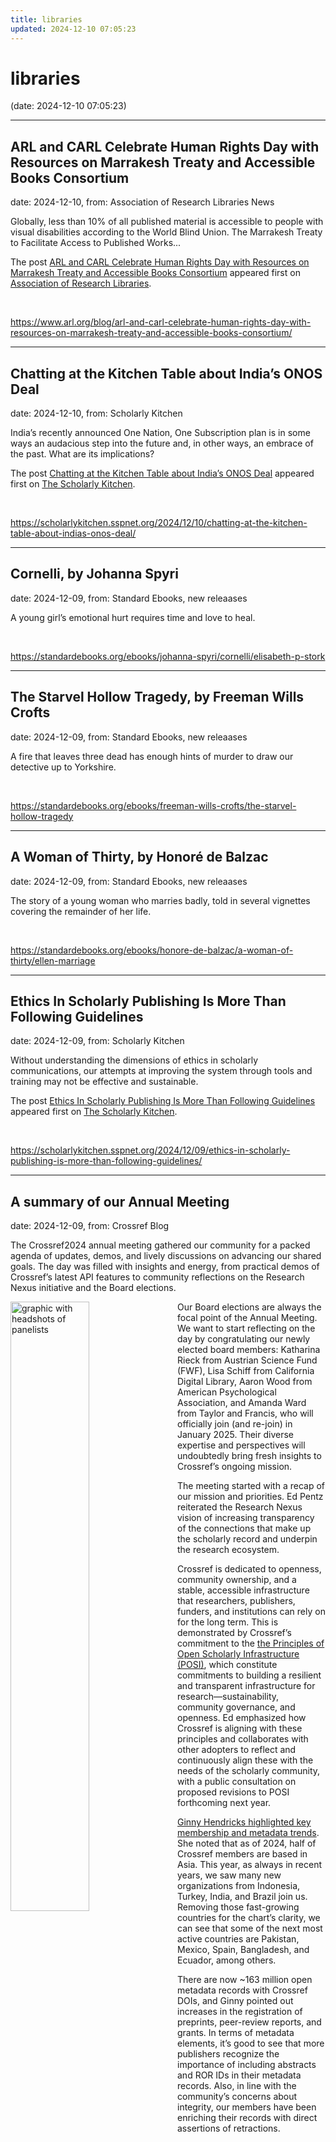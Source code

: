 ```yaml
---
title: libraries
updated: 2024-12-10 07:05:23
---
```


# libraries

(date: 2024-12-10 07:05:23)

---

## ARL and CARL Celebrate Human Rights Day with Resources on Marrakesh Treaty and Accessible Books Consortium

date: 2024-12-10, from: Association of Research Libraries News

<p>Globally, less than 10% of all published material is accessible to people with visual disabilities according to the World Blind Union. The Marrakesh Treaty to Facilitate Access to Published Works...</p>
<p>The post <a href="https://www.arl.org/blog/arl-and-carl-celebrate-human-rights-day-with-resources-on-marrakesh-treaty-and-accessible-books-consortium/">ARL and CARL Celebrate Human Rights Day with Resources on Marrakesh Treaty and Accessible Books Consortium</a> appeared first on <a href="https://www.arl.org">Association of Research Libraries</a>.</p>
 

<br> 

<https://www.arl.org/blog/arl-and-carl-celebrate-human-rights-day-with-resources-on-marrakesh-treaty-and-accessible-books-consortium/>

---

## Chatting at the Kitchen Table about India’s ONOS Deal

date: 2024-12-10, from: Scholarly Kitchen

<p>India’s recently announced One Nation, One Subscription plan is in some ways an audacious step into the future and, in other ways, an embrace of the past. What are its implications?</p>
<p>The post <a href="https://scholarlykitchen.sspnet.org/2024/12/10/chatting-at-the-kitchen-table-about-indias-onos-deal/">Chatting at the Kitchen Table about India’s ONOS Deal</a> appeared first on <a href="https://scholarlykitchen.sspnet.org">The Scholarly Kitchen</a>.</p>
 

<br> 

<https://scholarlykitchen.sspnet.org/2024/12/10/chatting-at-the-kitchen-table-about-indias-onos-deal/>

---

## Cornelli, by Johanna Spyri

date: 2024-12-09, from: Standard Ebooks, new releaases

A young girl’s emotional hurt requires time and love to heal. 

<br> 

<https://standardebooks.org/ebooks/johanna-spyri/cornelli/elisabeth-p-stork>

---

## The Starvel Hollow Tragedy, by Freeman Wills Crofts

date: 2024-12-09, from: Standard Ebooks, new releaases

A fire that leaves three dead has enough hints of murder to draw our detective up to Yorkshire. 

<br> 

<https://standardebooks.org/ebooks/freeman-wills-crofts/the-starvel-hollow-tragedy>

---

## A Woman of Thirty, by Honoré de Balzac

date: 2024-12-09, from: Standard Ebooks, new releaases

The story of a young woman who marries badly, told in several vignettes covering the remainder of her life. 

<br> 

<https://standardebooks.org/ebooks/honore-de-balzac/a-woman-of-thirty/ellen-marriage>

---

## Ethics In Scholarly Publishing Is More Than Following Guidelines

date: 2024-12-09, from: Scholarly Kitchen

<p>Without understanding the dimensions of ethics in scholarly communications, our attempts at improving the system through tools and training may not be effective and sustainable.</p>
<p>The post <a href="https://scholarlykitchen.sspnet.org/2024/12/09/ethics-in-scholarly-publishing-is-more-than-following-guidelines/">Ethics In Scholarly Publishing Is More Than Following Guidelines</a> appeared first on <a href="https://scholarlykitchen.sspnet.org">The Scholarly Kitchen</a>.</p>
 

<br> 

<https://scholarlykitchen.sspnet.org/2024/12/09/ethics-in-scholarly-publishing-is-more-than-following-guidelines/>

---

## A summary of our Annual Meeting

date: 2024-12-09, from: Crossref Blog

<p>The Crossref2024 annual meeting gathered our community for a packed agenda of updates, demos, and lively discussions on advancing our shared goals. The day was filled with insights and energy, from practical demos of Crossref’s latest API features to community reflections on the Research Nexus initiative and the Board elections.</p>
<img src="https://www.crossref.org/images/blog/2024/2025-board.png" alt="graphic with headshots of panelists" style="float: left; margin: 0 15px 15px 0; width: 50%;">
<p>
Our Board elections are always the focal point of the Annual Meeting. We want to start reflecting on the day by congratulating our newly elected board members: Katharina Rieck from Austrian Science Fund (FWF), Lisa Schiff from California Digital Library, Aaron Wood from American Psychological Association, and Amanda Ward from Taylor and Francis, who will officially join (and re-join) in January 2025. Their diverse expertise and perspectives will undoubtedly bring fresh insights to Crossref’s ongoing mission.<div>
</div>
<p>The meeting started with a recap of our mission and priorities. Ed Pentz reiterated the Research Nexus vision of increasing transparency of the connections that make up the scholarly record and underpin the research ecosystem.</p>
<p>Crossref is dedicated to openness, community ownership, and a stable, accessible infrastructure that researchers, publishers, funders, and institutions can rely on for the long term. This is demonstrated by Crossref’s commitment to the <a href="https://openscholarlyinfrastructure.org/" target="_blank">the Principles of Open Scholarly Infrastructure (POSI)</a>, which constitute commitments to building a resilient and transparent infrastructure for research—sustainability, community governance, and openness. Ed emphasized how Crossref is aligning with these principles and collaborates with other adopters to reflect and continuously align these with the needs of the scholarly community, with a public consultation on proposed revisions to POSI forthcoming next year.</p>
<p><a href="https://youtu.be/VBnfkOxVr6s?si=ebg6NvNDb7hiGdPe&amp;t=80" target="_blank">Ginny Hendricks highlighted key membership and metadata trends</a>. She noted that as of 2024, half of Crossref members are based in Asia. This year, as always in recent years, we saw many new organizations from Indonesia, Turkey, India, and Brazil join us. Removing those fast-growing countries for the chart’s clarity, we can see that some of the next most active countries are Pakistan, Mexico, Spain, Bangladesh, and Ecuador, among others.</p>
<p>There are now ~163 million open metadata records with Crossref DOIs, and Ginny pointed out increases in the registration of preprints, peer-review reports, and grants. In terms of metadata elements, it&rsquo;s good to see that more publishers recognize the importance of including abstracts and ROR IDs in their metadata records. Also, in line with the community’s concerns about integrity, our members have been enriching their records with direct assertions of retractions.</p>
<div style="text-align:center;margin:10px">
<figure class="img-responsive"><img src="https://www.crossref.org/images/blog/2024/scale-of-crossref.png"
alt="screenshot from slidedeck titled Scale of Crossref. Contains various stats" width="75%">
</figure>
</div>
<p>Then, Ginny went on to report on the progress towards our <a href="https://www.crossref.org/strategy/">strategic goals</a>:</p>
<ul>
<li>Contribute to an environment where the community identifies and co-creates solutions for broad benefit</li>
<li>A sustainable source of complete, open, and global scholarly metadata and relationships</li>
<li>Manage Crossref openly and sustainably, modernizing and making transparent all operations so that we are accountable to the communities that govern us.</li>
<li>Foster a strong team because reliable infrastructure needs committed people who contribute to and realize the vision and thrive in doing it.</li>
</ul>
<h3 id="demos">Demos</h3>
<p><a href="https://youtu.be/VBnfkOxVr6s?si=yVVxcwPCRYJL5JWd&amp;t=1916" target="_blank">Lena Stoll and Patrick Vale’s session</a> gave members a practical preview of our latest tools.</p>
<p>Patrick started by reflecting on the challenge of making our identifiers useful for people using screen readers (and other assistive technologies). He thanked all who responded to our past consultation on the topic and presented the Crossref DOI Accessibility Enhancer – the browser plug-in initially available for Firefox (and soon also for Chrome). He shared the <a href="https://gitlab.com/crossref/doi-accessibility-enhancer" target="_blank">Gitlab repo</a> for anyone interested in trying it and invited feedback as we’re hoping to iterate on this.</p>
<p>Patrick then went on to talk about our openness to community contributions to Crossref tools, with an example of the recent contribution from CWTS Leiden to our <a href="https://crossref.org/members/prep/" target="_blank">Participation Reports</a>. Thanks to their work, our members can now see the proportion of works they’ve registered that include affiliation information and ROR IDs, alongside the previously available key metadata such as references, abstracts, ORCID iDs, funding information, or Crossmark.</p>
<p>Finally, Lena demonstrated the latest extension of our record management tool that’s just been made available to make manual registration of metadata records for journal articles easier. <a href="https://manage.crossref.org/records" target="_blank">The new form</a> is flexible and driven by our metadata schema. Importantly for our members, it simplifies the workflow with input validations and automated ISSN matching, and it enables members to register author affiliations with an integrated ROR look-up. We hope this will support our smaller members, who are relying on our helper tools to register their content.</p>
<p>Throughout the session, members were encouraged to use these tools and explore new resources available through Crossref. We believe that by taking advantage of these resources, you can enhance your research and publishing experience, and contribute to the growth and development of the scholarly community.</p>
<h3 id="the-discussion-about-open-scholarly-infrastructure">The discussion about open scholarly infrastructure</h3>
<p>The panel on open scholarly infrastructure brought together experts with a wide range of experience in the field. Moderated by Lucy Ofiesh, Crossref’s Chief Operating Officer, the discussion featured six invited speakers who shared their insights on the opportunities and challenges facing the scholarly ecosystem: Ed Pentz, Crossref; Sarah Lippincott, Dryad; Amélie Church, Sorbonne University; Joanna Ball, DOAJ; Ann Li, Airiti; and Richard Bruce Lamptey, Kwame Nkrumah University of Science and Technology.</p>
<p>The panel talked about what openness in scholarly infrastructure means, why it’s important, its sustainability, and how to tackle challenges and gaps across the ecosystem. They highlighted frameworks like the Principles of Open Scholarly Infrastructure (POSI), the <a href="https://barcelona-declaration.org/" target="_blank">Barcelona Declaration</a>, and the <a href="https://doi.org/10.5281/zenodo.6557302" target="_blank">FOREST Framework</a> as key tools for guiding work on governance, sustainability, and equity. The discussion highlighted the need for more collaboration, inclusivity, and practical ways to ensure open infrastructure remains sustainable in the long run.</p>
<p>They also stressed how openness supports research integrity. How transparent systems allow researchers to question methods, verify findings, and preserve data. Amelie Church expanded on this point, underscoring the important role of open infrastructure in addressing challenges to integrity. She explained that such transparency enables the scholarly community to scrutinize research processes, ensuring the quality of outputs and their impact on society. Without openness, researchers face barriers to maintaining trust in their work, making open infrastructure necessary for research integrity and public confidence in science.</p>
<blockquote>
<p>“By focusing on accessibility, transparency, and community engagement, open infrastructure can reshape academic and research ecosystems in transformative ways.” ~Richard Bruce Lamptey</p>
</blockquote>
<p>Regarding sustainability, Sarah Lippincott stressed the importance of aligning funding models with community needs while addressing governance challenges. She pointed out that while initial funding can launch infrastructure, long-term sustainability requires consistent community investment and robust governance frameworks. This balance, she explained, is essential to ensure equity and transparency.</p>
<p>Collaboration was another important topic. Joanna Ball and Sarah Lippincott shared examples of how pooling expertise and resources—such as in the global support for ROR—can strengthen systems and make them more sustainable. These initiatives show the power of collective efforts in addressing technical and resource barriers. However, inclusivity remains an ongoing challenge.</p>
<p>The panel discussed the ways in which language barriers, resource limitations, and reliance on proprietary systems continue to exclude researchers from underrepresented regions. Ann Li highlighted how addressing these disparities is critical to ensuring the global accessibility of open infrastructure. By fostering inclusive practices, the scholarly community can mitigate biases and build tools that reflect a broader range of research contributions.</p>
<blockquote>
<p>”My hope is that open infrastructure can have the resources that it needs to thrive, not just merely survive, and also that open infrastructure communities and organizations look to the value of frameworks that we&rsquo;ve talked about today to help align themselves and improve their policies and practices, because there&rsquo;s always room for growth, even in the best, most well-intentioned communities.” ~Sarah Lippincott, Dryad</p>
</blockquote>
<p>The panel wrapped up the discussion by expressing optimism for the future of open scholarly infrastructure and emphasized the importance of continued investment, collaboration across organizations, and transparency in operations. The discussion reinforced the idea that open infrastructure provides a strong foundation for research that is equitable, sustainable, and accessible to all.</p>
<h3 id="updates-from-our-community">Updates from our Community</h3>
<p>We enjoyed talks from our community about increasing their participation in the Research Nexus by adopting, using and enhancing metadata in different ways. Robbykha Rosalien hosted talks from the EuropePMC, Dutch Research Council, eLife, and CSIRO featured in Session I, and Amanda French hosted CLOCKSS, Sciety, and Redalyc in Session II.</p>
<p><a href="https://youtu.be/VBnfkOxVr6s?si=1VV79KhplCHsWXNt&amp;t=3701" target="_blank">Michael Parkin talked about preprints in Europe PMC</a>. Europe PMC is a database for life science literature and a platform for content-based innovation. They started indexing preprints via Crossref REST API in 2018. Michael presented their work on discoverability of preprints in their database, including reflections on early challenges, as well as the latest efforts in surfacing available community reviews.</p>
<p><a href="https://youtu.be/VBnfkOxVr6s?si=euFBcIGYp1UEDrHz&amp;t=4169" target="_blank">Hans de Jonge talked about the Dutch Research Council&rsquo;s (NWO)</a> dedication to open science, with policies ensuring that publications and data funded by NWO are openly available. They embrace open science principles for their own metadata and is a signatory of the Barcelona Declaration on Open Research Information. Hans focused on NWO&rsquo;s recent introduction of Grant IDs through Crossref’s Grant Linking System (GLS). He shared their approach, the motivations behind introducing Grant IDs, and some challenges they faced.</p>
<p><a href="https://youtu.be/VBnfkOxVr6s?si=eNYAyjvIlX0OkCBJ&amp;t=5002" target="_blank">Frederick Atherden explained how eLife</a>, a nonprofit led by scientists, use Crossref’s Grant Linking System to include grant DOIs in their publication metadata. It allows authors to add grant DOIs during submission, and they developed a tool to match grant numbers with DOIs during the proofing process to improve accuracy. Their goal is to follow best practices for metadata, making content easier to find and link to.</p>
<p><a href="https://youtu.be/VBnfkOxVr6s?si=1haopH2ahnb-xllw&amp;t=5522" target="_blank">Brietta Pike covered how CSIRO</a> is working to improve metadata quality for its journals, making research more discoverable and trustworthy. CSIRO faced challenges like inconsistent XML tagging, outdated systems, and data loss. To address these, they formed a project team, created a clear XML stylesheet, and updated their workflows. Recent progress includes better funding data, clearer license information, and more complete affiliation tagging. These efforts aim to support a more transparent and accessible research environment.</p>
<p><a href="https://youtu.be/5ZI8idIDL_A?si=5FaVcSbwCfyo_OOX&amp;t=9150" target="_blank">Alicia Wise of CLOCKSS</a> talked about recent collaborations seeking to safeguard our cultural and scholarly heritage over the long term. CLOCKSS, a community-run archive, is dedicated to preserving scholarly content to remain accessible and unchanged for future generations. True preservation requires securely storing content in trusted archives that are actively maintained. A group of librarians and publishers developed a guide to help publishers preserve content, they also established an archival standard for EPUB formats to ensure ebooks can be stored effectively, and launched a pilot project to track preserved books, helping libraries and scholars identify safely stored titles.</p>
<p><a href="https://youtu.be/5ZI8idIDL_A?si=0fLneFHGEaSsnSzC&amp;t=10082" target="_blank">Mark Williams from Sciety</a> talked about how Sciety uses Crossref metadata to create detailed preprint histories. By partnering with organizations and communities worldwide, Sciety platform gathers public reviews, highlights, and recommendations on preprinted research, helping researchers evaluate the quality and relevance of new studies. Through linking related preprints and journal articles, Sciety builds a connected view of each research work. Although challenges like inconsistent terminology and identifier gaps persist, these efforts enhance the visibility and credibility of preprints.</p>
<p><a href="https://youtu.be/5ZI8idIDL_A?si=93KJA-36wgJ3Apg2&amp;t=10708" target="_blank">Arianna Becerril-García of AmeliCA/Redalyc</a> shared insights on diamond open-access journals in Latin America. Redalyc is an open-access infrastructure that supports journals by providing free services like visibility and production tools. Redalyc has a role in sustaining Latin America’s unique approach to open-access publishing, where most journals are backed by academic institutions and public funds, allowing free access for both readers and authors. Arianna stressed the need to treat these journals as digital public goods and urged the communities they serve to help ensure their long-term sustainability. Despite limited resources and global under-recognition, these journals serve an international research audience, including authors from Europe, Africa, and Asia. Redalyc and other open infrastructures play a key role by offering tools that reduce production costs and improve discoverability, all without financial barriers. Noted was how this approach aligns with UNESCO’s open science framework, which promotes inclusivity and addresses long-standing inequalities in scholarly publishing.</p>
<h3 id="aftrenoon-of-more-resources-and-updates-from-crossref">Aftrenoon of more resources and updates from Crossref</h3>
<p>After a mid-day break (in Europe), <a href="https://www.youtube.com/watch?v=5ZI8idIDL_A&amp;t=98s" target="_blank">Luis Montilla kicked off the second session with a practical tutorial of Crossref’s REST API</a>. Following his last year’s <a href="https://doi.org/10.13003/h3yygefpyf" target="_blank">intro to the Crossref API</a>, this time he offered a step-by-step guide to help attendees maximize the API’s capabilities for metadata retrieval with advice on:</p>
<ul>
<li><strong>Managing large data requests with pagination and iterations</strong></li>
<li><strong>Incorporating safety mechanisms</strong> - to avoid hitting rate limits, Luis recommended adding pauses between requests and sharing example scripts to streamline this.</li>
</ul>
<p>For those interested in learning more, look at the new Crossref <a href="https://www.crossref.org/learning/">API Learning Hub</a>— a new resource offering guides, scripts, and training materials to simplify complex queries. Please share questions about things you&rsquo;re not sure about in our <a href="https://community.crossref.org/c/metadata-retrieval/27" target="_blank">community forum</a>, to help guide development of future demos.</p>
<p><a href="https://www.youtube.com/watch?v=5ZI8idIDL_A&amp;t=1508s" target="_blank">Patricia Feeney followed with updates on metadata schema changes</a>. She introduced our recent shift to integrate the Funder Registry with ROR, which allows members to use a single identifier system, simplifying data management by reducing redundancy. Patricia explained that, for now, the current identifiers remain valid, so members won’t need to make immediate changes. She also outlined planned support for version metadata, typed citations, and future plans to expand support for contributor role vocabularies, and invited community participation in a planned multilingual metadata working group.</p>
<div style="text-align:center;margin:10px">
<figure class="img-responsive"><img src="https://www.crossref.org/images/blog/2024/schema-5.4.0-graphic.png"
alt="screenshot of a slide titled - in progress schema 5.4.0" width="75%">
</figure>
</div>
<p>Next, <a href="https://www.youtube.com/watch?v=5ZI8idIDL_A&amp;t=3370s" target="_blank">Kora Korzec offered an update on the progress in our research on Resourcing Crossref for Future Sustainability</a> and opened up a discussion about the best ways of assessing our members’ size and ability to pay. In light of our ambition to streamline discounts, we also invited suggestions for discounts to support accessibility and fuller participation in the Research Nexus.</p>
<p>As part of the discussion, we’ve learned who was in attendance during the session:</p>
<div style="text-align:center;margin:10px">
<figure class="img-responsive"><img src="https://www.crossref.org/images/blog/2024/answers-to-poll-questions.png"
alt="Responses to the poll question: If you are a Crossref member, which fee tier is your organisation? 20 of 45 responses selected the &lt;1mln USD, 4 out of 45 selected 5-10mln USD, &gt;100mln USD and something else - we&#39;re a funder member; 11 selected Not applicable option" width="50%">
</figure>
</div>
<div style="text-align:center;margin:10px">
<figure class="img-responsive"><img src="https://www.crossref.org/images/blog/2024/answers-to-poll-questions2.png"
alt="Responses to the poll question: Is publishing scholarly content the primary activity of your organisation? 21 out of 53 said Yes, 31 said No, and 1 was not sure" width="50%">
</figure>
</div>
<p>We’ve heard a lot of support for our current <a href="https://www.crossref.org/gem/">GEM program</a>. While it was clear from our poll that publishing revenue is not the most relevant measure of size or capacity for all those present – establishing a good alternative proved challenging. The idea of considering the size of the organization as its largest entity has been discussed, and important points were raised about budgets in different types of distributed organizations (e.g., on the position of libraries within large universities).</p>
<div style="text-align:center;margin:10px">
<figure class="img-responsive"><img src="https://www.crossref.org/images/blog/2024/member-stats-new-members-per-year.png"
alt="screenshot of a slide titled Memebership Stats: &gt;2000 new members per year - line graph illustrating increases in the number of Crossref mebmres for each year from 2001 until 2024" width="75%">
</figure>
</div>
<p>The official Annual Meeting part commenced after the discussion, with a report on the State of Crossref from Lucy Ofiesh, and commenced with our Board election. <a href="https://youtu.be/5ZI8idIDL_A?si=UHj-O3PGG58AyQxF&amp;t=6396" target="_blank">Lucy highlighted some of the key accomplishments of the year so far</a>, including:</p>
<ul>
<li>Research for Resourcing Crossref for Future Sustainability (RCFS)</li>
<li>Integrity of the Scholarly Record (ISR)</li>
<li>Grant Linking System (GLS) reached 5 years</li>
<li>Automated some very manual membership processes</li>
<li>Released new form for journal article record registration</li>
<li>Upgraded Participation Reports to include Affiliations and ROR IDs</li>
<li>Launched a new API Learning Hub</li>
<li>Paused further development of a Relationships API</li>
<li>Migrated to a new open-source database</li>
<li>Schema development - ROR as Funder identifiers</li>
<li>REST API bug fixes and metadata consistency fixes.</li>
</ul>
<p>Then she reflected on the membership growth––Crossref is now made up of 21,000 organizations from 160 countries. We reviewed our 2024 year-end financial forecast. As we’re bouncing back from COVID-19, our travel expenses have grown this year, and so have the fees for cloud services hosting. These are all as planned and happen in the context of healthy growth, including that from adoption and increased usage of paid services. We’re in a healthy financial position as membership revenue and usage fees, like content registration and Similarity Check document checking fees, continue to grow from the previous year.</p>
<p>Thank you to everyone who joined us for Crossref2024. This year&rsquo;s meeting showcased our collective dedication to advancing open, accessible research infrastructure and underscored the power of collaboration in building a stronger scholarly community. As we reflect on the rich discussions and insights shared during the event, it’s clear our community is committed to advancing open and sustainable scholarly infrastructure.</p>
<p>Looking ahead, we’ll continue collaborating with members and partners to tackle challenges, expand accessibility, and foster collaboration. A key focus will be enhancing tools and metadata standards to serve the community better. Through innovative solutions and strategic initiatives like the Research Nexus, our collective efforts will make research more connected and accessible for all.</p>
<p>For anyone who couldn’t attend live, <a href="https://www.crossref.org/crossref-annual-meeting" target="_blank">recordings are now available on our website</a>. We’re excited to see how the ideas exchanged during this meeting spark progress across the scholarly ecosystem in the coming months.</p> 

<br> 

<https://www.crossref.org/blog/a-summary-of-our-annual-meeting/>


